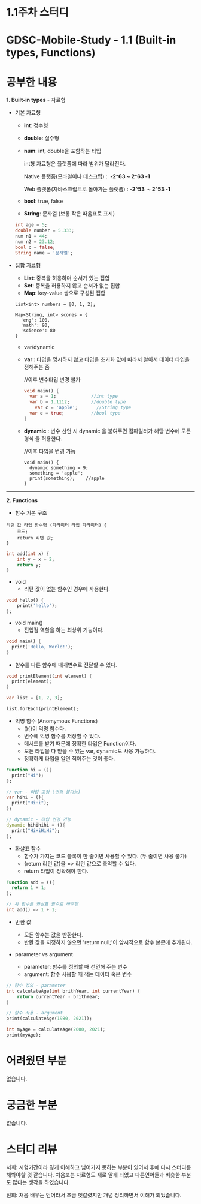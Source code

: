 # 1.1주차 스터디

# GDSC-Mobile-Study - 1.1 (Built-in types, Functions)

# 공부한 내용

**1. Built-in types** - 자료형

- 기본 자료형
    - **int**: 정수형
    - **double**: 실수형
    - **num**: int, double을 포함하는 타입
        
        int형 자료형은 플랫폼에 따라 범위가 달라진다.
        
        Native 플랫폼(모바일이나 데스크탑) :  **-2^63 ~ 2^63 -1**
        
        Web 플랫폼(자바스크립트로 돌아가는 플랫폼) : **-2^53  ~ 2^53 -1**
        
    - **bool**: true, false
    - **String**: 문자열 (보통 작은 따옴표로 표시)
    
    ```dart
    int age = 5;
    double number = 5.333;
    num n1 = 44;
    num n2 = 23.12; 
    bool c = false;
    String name = '문자열';
    ```

- 집합 자료형
    - **List**: 중복을 허용하며 순서가 있는 집합
    - **Set**: 중복을 허용하지 않고 순서가 없는 집합
    - **Map**: key-value 쌍으로 구성된 집합
    
    ```
    List<int> numbers = [0, 1, 2];
    
    Map<String, int> scores = {
      'eng': 100,
      'math': 90,
      'science': 80
    }
    ```
    
    - var/dynamic
    - **var :** 타입을 명시하지 않고 타입을 초기화 값에 따라서 알아서 데이터 타입을 정해주는 줌
        
        //이후 변수타입 변경 불가
        
        ```dart
        void main() {
          var a = 1;             //int type
          var b = 1.1112;        //double type
            var c = 'apple';       //String type
          var e = true;          //bool type
        }
        ```
        
    - **dynamic** : 변수 선언 시 dynamic 을 붙여주면 컴파일러가 해당 변수에 모든 형식
    을 허용한다.
        
        //이후 타입을 변경 가능
        
        ```
        void main() {
          dynamic something = 9;
          something = 'apple';
          print(something);    //apple
        }
        ```
        
        
---

**2. Functions**
- 함수 기본 구조
```
리턴 값 타입 함수명 (파라미터 타입 파라미터) {
    코드;
    return 리턴 값;
}
```
```Dart
int add(int x) {
    int y = x + 2;
    return y;
} 
```
- void
  - 리턴 값이 없는 함수인 경우에 사용한다.
```Dart
void hello() {
    print('hello');
};
```
- void main()
  - 진입점 역할을 하는 최상위 기능이다.
```Dart
void main() {
  print('Hello, World!');
}  
```  
- 함수를 다른 함수에 매개변수로 전달할 수 있다.
```Dart
void printElement(int element) {
  print(element);
}

var list = [1, 2, 3];

list.forEach(printElement);
``` 
- 익명 함수 (Anomymous Functions)
  - (){}이 익명 함수다.
  - 변수에 익명 함수를 저장할 수 있다.
  - 메서드를 받기 때문에 정확한 타입은 Function이다.
  - 모든 타입을 다 받을 수 있는 var, dynamic도 사용 가능하다. 
  - 정확하게 타입을 알면 적어주는 것이 좋다.
```Dart
Function hi = (){
  print("Hi");
};

// var - 타입 고정 (변경 불가능)
var hihi = (){
  print("HiHi");
};

// dynamic - 타입 변경 가능 
dynamic hihihihi = (){
  print("HiHiHiHi");
}; 
```
- 화살표 함수
  - 함수가 가지는 코드 블록이 한 줄이면 사용할 수 있다. (두 줄이면 사용 불가)
  - {return 리턴 값}을 => 리턴 값으로 축약할 수 있다.
  - return 타입이 정확해야 한다.
```Dart
Function add = (){
  return 1 + 1;
};

// 위 함수를 화살표 함수로 바꾸면
int add() => 1 + 1;
```
- 반환 값
  - 모든 함수는 값을 반환한다.
  - 반환 값을 지정하지 않으면 'return null;'이 암시적으로 함수 본문에 추가된다.
  
- parameter vs argument
  - parameter: 함수를 정의할 때 선언해 주는 변수
  - argument: 함수 사용할 때 적는 데이터 혹은 변수 
```Dart  
// 함수 정의 - parameter
int calculateAge(int brithYear, int currentYear) {
    return currentYear - brithYear;
}

// 함수 사용 - argument 
print(calculateAge(1980, 2021));

int myAge = calculateAge(2000, 2021);
print(myAge);​
```

# 어려웠던 부분

없습니다.

# 궁금한 부분

없습니다.

# 스터디 리뷰

서희: 시험기간이라 깊게 이해하고 넘어가지 못하는 부분이 있어서 후에 다시 스터디를 해봐야할 것 같습니다. 처음보는 자료형도 새로 알게 되었고 다른언어들과 비슷한 부분도 많다는 생각을 하였습니다. 

진희: 처음 배우는 언어라서 조금 헷갈렸지만 개념 정리하면서 이해가 되었습니다.
